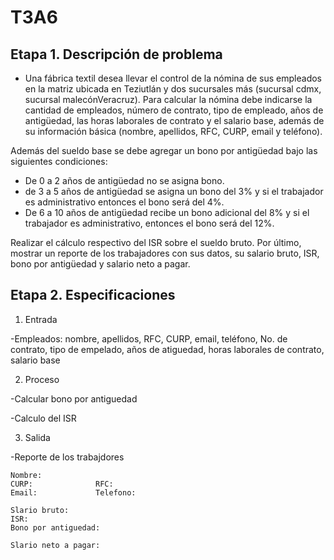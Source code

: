 # T3A6
## Etapa 1. Descripción de problema 

- Una fábrica textil desea llevar el control de la nómina de sus empleados en la matriz ubicada en Teziutlán y dos sucursales más (sucursal cdmx, sucursal malecónVeracruz). Para calcular la nómina debe indicarse la cantidad de empleados, número de contrato, tipo de empleado, años de antigüedad, las horas laborales de contrato y el salario base, además de su información básica (nombre, apellidos, RFC, CURP, email y teléfono).

Además del sueldo base se debe agregar un bono por antigüedad bajo las siguientes condiciones:

 -  De 0 a 2 años de antigüedad no se asigna bono.
 -  de 3 a 5 años de antigüedad se asigna un bono del 3% y si el trabajador es administrativo entonces el bono será del 4%.
 -  De 6 a 10 años de antigüedad recibe un bono adicional del 8% y si el trabajador es administrativo, entonces el bono será del 12%.

Realizar el cálculo respectivo del ISR sobre el sueldo bruto.
Por último, mostrar un reporte de los trabajadores con sus datos, su salario bruto, ISR, bono por antigüedad y salario neto a pagar.


## Etapa 2. Especificaciones


1. Entrada 

-Empleados: nombre, apellidos, RFC, CURP, email, teléfono, No. de contrato, tipo de empelado, años de atiguedad, horas laborales de contrato, salario base 


2. Proceso

-Calcular bono por antiguedad 


-Calculo del ISR

3. Salida

-Reporte de los trabajdores 
~~~
Nombre:                     
CURP:              RFC: 
Email:             Telefono:

Slario bruto:
ISR:
Bono por antiguedad:

Slario neto a pagar:
~~~
